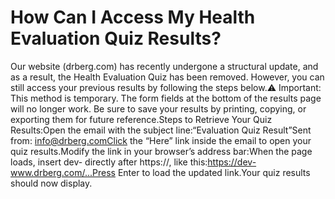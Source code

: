 # How Can I Access My Health Evaluation Quiz Results?

Our website (drberg.com) has recently undergone a structural update, and as a result, the Health Evaluation Quiz has been removed. However, you can still access your previous results by following the steps below.⚠️ Important: This method is temporary. The form fields at the bottom of the results page will no longer work. Be sure to save your results by printing, copying, or exporting them for future reference.Steps to Retrieve Your Quiz Results:Open the email with the subject line:“Evaluation Quiz Result”Sent from: info@drberg.comClick the “Here” link inside the email to open your quiz results.Modify the link in your browser’s address bar:When the page loads, insert dev- directly after https://, like this:https://dev-www.drberg.com/...Press Enter to load the updated link.Your quiz results should now display.